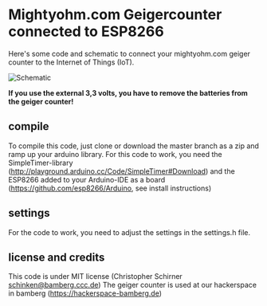 # Mightyohm.com Geigercounter connected to ESP8266

Here's some code and schematic to connect your mightyohm.com geiger counter to the Internet of Things (IoT).

![Schematic](https://raw.githubusercontent.com/b4ckspace/esp8266-geigercounter/master/schematic.png "How to connect")

**If you use the external 3,3 volts, you have to remove the batteries from the geiger counter!**

## compile

To compile this code, just clone or download the master branch as a zip and ramp up your arduino library. For this code to work, you need the SimpleTimer-library (http://playground.arduino.cc/Code/SimpleTimer#Download) and the ESP8266 added to your Arduino-IDE as a board (https://github.com/esp8266/Arduino, see install instructions)

## settings

For the code to work, you need to adjust the settings in the settings.h file.

## license and credits

This code is under MIT license (Christopher Schirner <schinken@bamberg.ccc.de>)
The geiger counter is used at our hackerspace in bamberg (https://hackerspace-bamberg.de)


